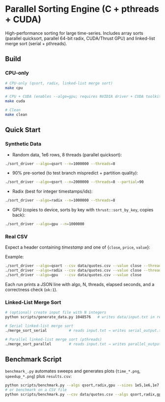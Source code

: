 
# Parallel Sorting Engine (C + pthreads + CUDA)

High-performance sorting for large time-series. Includes array sorts (parallel quicksort, parallel 64-bit radix, CUDA/Thrust GPU) and linked-list merge sort (serial + pthreads).

## Build

### CPU-only
```bash
# CPU-only (qsort, radix, linked-list merge sort)
make cpu

# CPU + CUDA (enables --algo=gpu; requires NVIDIA driver + CUDA toolkit)
make cuda

# Clean
make clean
```

## Quick Start

### Synthetic Data

- Random data, 1e6 rows, 8 threads (parallel quicksort):
```bash
./sort_driver --algo=qsort --n=1000000 --threads=8
```

- 90% pre-sorted (to test branch mispredict + partition quality):
```bash
./sort_driver --algo=qsort --n=2000000 --threads=8 --partial=90
```

- Radix (best for integer timestamps/ids):
```bash
./sort_driver --algo=radix --n=1000000 --threads=8
```

- GPU (copies to device, sorts by key with `thrust::sort_by_key`, copies back):
```bash
./sort_driver --algo=gpu --n=1000000
```

### Real CSV

Expect a header containing *timestamp* and one of {`close`, `price`, `value`}:

Example:
```bash
./sort_driver --algo=qsort --csv data/quotes.csv --value close --threads=8
./sort_driver --algo=radix --csv data/quotes.csv --value close --threads=8
./sort_driver --algo=gpu   --csv data/quotes.csv --value close
```

Each run prints a JSON line with algo, N, threads, elapsed seconds, and a correctness check (`ok:1`).

### Linked-List Merge Sort
```bash
# (optional) create input file with N integers
python scripts/generate_data.py 1048576   # writes data/input.txt in repo root if you prefer, or ./input.txt depending on your setup

# Serial linked-list merge sort
./merge_sort_serial          # reads input.txt → writes serial_output.txt

# Parallel linked-list merge sort (pthreads)
./merge_sort_parallel        # reads input.txt → writes parallel_output.txt

```

## Benchmark Script

`benchmark_.py` automates sweeps and generates plots (`time_*.png`, `speedup_*.png`) plus `results.csv`:
```bash
python scripts/benchmark.py --algs qsort,radix,gpu --sizes 1e5,1e6,1e7 --threads 1,2,4,8,16 --partial 0,90
# or benchmark on a CSV file
python scripts/benchmark.py --csv data/quotes.csv --algs qsort,radix,gpu --threads 1,4,8
```
